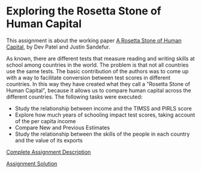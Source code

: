 # Exploring the Rosetta Stone of Human Capital

This assignment is about the working paper [A Rosetta Stone of Human Capital](https://www.cgdev.org/publication/rosetta-stone-human-capital), by Dev Patel and Justin Sandefur.

As known, there are different tests that measure reading and writing skills at school among countries in the world. The problem is that not all countries use the same tests. The basic contribution of the authors was to come up with a way to facilitate conversion between test scores in different countries. In this way they have created what they call a "Rosetta Stone of Human Capital", because it allows us to compare human capital across the different countries. The following tasks were executed:
- Study the relationship between income and the TIMSS and PIRLS score
- Explore how much years of schooling impact test scores, taking account of the per capita income
- Compare New and Previous Estimates
- Study the relationship between the skills of the people in each country and the value of its exports

[Complete Assignment Description](https://github.com/stef4k/Applied-Machine-Learning-assignments/blob/main/assignment%202/Assignment%20Description/assingment2_description.ipynb)

[Assignment Solution](https://github.com/stef4k/Applied-Machine-Learning-assignments/blob/main/assignment%202/assignment2_solution.ipynb)
